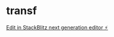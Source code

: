 # transf

[Edit in StackBlitz next generation editor ⚡️](https://stackblitz.com/~/github.com/SriramR-07/transf)